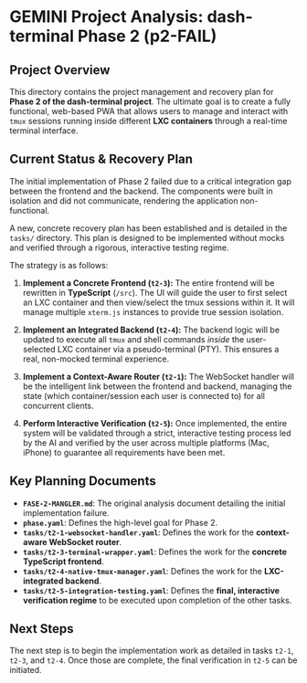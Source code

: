 # GEMINI Project Analysis: dash-terminal Phase 2 (p2-FAIL)

## Project Overview

This directory contains the project management and recovery plan for **Phase 2 of the dash-terminal project**. The ultimate goal is to create a fully functional, web-based PWA that allows users to manage and interact with `tmux` sessions running inside different **LXC containers** through a real-time terminal interface.

## Current Status & Recovery Plan

The initial implementation of Phase 2 failed due to a critical integration gap between the frontend and the backend. The components were built in isolation and did not communicate, rendering the application non-functional.

A new, concrete recovery plan has been established and is detailed in the `tasks/` directory. This plan is designed to be implemented without mocks and verified through a rigorous, interactive testing regime.

The strategy is as follows:

1.  **Implement a Concrete Frontend (`t2-3`):** The entire frontend will be rewritten in **TypeScript** (`/src`). The UI will guide the user to first select an LXC container and then view/select the tmux sessions within it. It will manage multiple `xterm.js` instances to provide true session isolation.

2.  **Implement an Integrated Backend (`t2-4`):** The backend logic will be updated to execute all `tmux` and shell commands *inside* the user-selected LXC container via a pseudo-terminal (PTY). This ensures a real, non-mocked terminal experience.

3.  **Implement a Context-Aware Router (`t2-1`):** The WebSocket handler will be the intelligent link between the frontend and backend, managing the state (which container/session each user is connected to) for all concurrent clients.

4.  **Perform Interactive Verification (`t2-5`):** Once implemented, the entire system will be validated through a strict, interactive testing process led by the AI and verified by the user across multiple platforms (Mac, iPhone) to guarantee all requirements have been met.

## Key Planning Documents

*   **`FASE-2-MANGLER.md`**: The original analysis document detailing the initial implementation failure.
*   **`phase.yaml`**: Defines the high-level goal for Phase 2.
*   **`tasks/t2-1-websocket-handler.yaml`**: Defines the work for the **context-aware WebSocket router**.
*   **`tasks/t2-3-terminal-wrapper.yaml`**: Defines the work for the **concrete TypeScript frontend**.
*   **`tasks/t2-4-native-tmux-manager.yaml`**: Defines the work for the **LXC-integrated backend**.
*   **`tasks/t2-5-integration-testing.yaml`**: Defines the **final, interactive verification regime** to be executed upon completion of the other tasks.

## Next Steps

The next step is to begin the implementation work as detailed in tasks `t2-1`, `t2-3`, and `t2-4`. Once those are complete, the final verification in `t2-5` can be initiated.